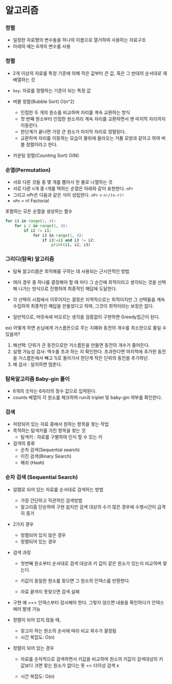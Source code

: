 # 알고리즘



### 정렬

* 일정한 자료형의 변수들을 하나의 이름으로 열거하여 사용하는 자료구조
* 아래의 예는 6개의 변수를 사용





### 정렬

* 2개 이상의 자료를 특정 기준에 의해 작은 값부터 큰 값, 혹은 그 반대의 순서대로 재배열하는 것
* `key`: 자료를 정렬하는 기준이 되는 특정 값

* 버블 정렬(Bubble Sort) O(n^2)
  * 인접한 두 개의 원소를 비교하며 자리를 계속 교환하는 방식
  * 첫 번째 원소부터 인접한 원소끼리 계속 자리를 교환하면서 맨 마지막 자리까지 이동한다.
  * 한단계가 끝나면 가장 큰 원소가 마지막 자리로 정렬된다.
  * 교환하며 자리를 이동하는 모습이 물위에 올라오는 거품 모양과 같아고 하여 버블 정렬이라고 한다.



* 카운팅 정렬(Counting Sort) O(N)



### 순열(Permutation)

* 서로 다른 것들 중 몇 개를 뽑아서 한 줄로 나열하는 것
* 서로 다른 n개 중 r개를 택하는 순열은 아래와 같이 표현한다. `nPr`
* 그리고 nPr은 다음과 같은 식이 성립한다. `nPr` = `n!/(n-r)!`
* `nPn` = n! Factorial



포함하는 모든 순열을 생성하는 함수 

```python
for i1 in range(1, 4):
    for i 2 in range(1, 4):
        if i2 != i1:
            for i3 in range(1, 4):
                if i3!=i1 and i3 != i2:
                    print(i1, i2, i3)
```



### 그리디(탐욕) 알고리즘

* 탐욕 알고리즘은 최적해를 구하는 데 사용되는 근시안적인 방법

* 여러 경우 중 하나를 결정해야 할 때 마다 그 순간에 최적이라고 생각되는 것을 선택해 나가는 방식으로 진행하여 최종적인 해답에 도달한다.

* 각 선택의 시점에서 이루어지는 결정은 지역적으로는 최적이지만 그 선택들을 계속 수집하여 최종적인 해답을 만들었다고 하여, 그것이 최적이라는 보장은 없다.

* 일반적으로, 머릿속에 떠오르는 생각을 검증없이 구현하면 Greedy접근이 된다.

  

ex) 어떻게 하면 손님에게 거스름돈으로 주는 지폐와 동전의 개수를 최소한으로 줄일 수 있을까?

1. 해선택: 단위가 큰 동전으로만 거스름돈을 만들면 동전의 개수가 줄어든다.
2. 실행 가능성 검사: 액수를 초과 하는 지 확인한다. 초과한다면 마지막에 추가한 동전을 거스름돈에서 빼고 1)로 돌아가서 한단계 작은 단위의 동전을 추가하낟.
3. 해 검사 : 일치하면 멈춘다. 



### 탐욕알고리즘 Baby-gin 풀이

* 6개의 숫자는 6자리의 정수 값으로 입력된다.
* counts 배열의 각 원소를 체크하여 run과 triplet 및 baby-gin 여부를 확인한다.



### 검색

* 저장되어 있는 자료 중에서 원하는 항목을 찾는 작업
* 목적하는 탐색키를 가진 항목을 찾는 것
  * 탐색키 : 자료를 구별하여 인식 할 수 있는 키
* 검색의 종류
  * 순차 검색(Sequential search)
  * 이진 검색(Binary Search)
  * 해쉬 (Hash)

### 순차 검색 (Sequential Search)

* 일렬로 되어 있는 자료를 순서대로 검색하는 방법

  * 가장 간단하고 직관적인 검색방법
  * 알고리즘 단순하여 구현 쉽지만 검색 대상의 수가 많은 경우에 수행시간이 급격히 증가

* 2가지 경우

  * 정렬되어 있지 않은 경우
  * 정렬되어 있는 경우

* 검색 과정

  * 첫번째 원소부터 순서대로 검색 대상과 키 값이 같은 원소가 있는지 비교하며 찾는다.

  * 키값이 동일한 원소를 찾으면 그 원소의 인덱스를 반환한다.

  * 자료 끝까지 못찾으면 검색 실패

    

* 구현 예 ==> 인덱스부터 검사해야 한다. 그렇지 않으면 내용을 확인하다가 인덱스 에러 발생 가능

* 정렬이 되어 있지 않을 때, 

  * 찾고자 하는 원소의 순서에 따라 비교 회수가 결정됨
  * 시간 복잡도: O(n)

* 정렬이 되어 있는 경우

  * 자료를 순차적으로 검색하면서 키값을 비교하여 원소의 키값이 검색대상의 키 값보다 크면 찾는 원소가 없다는 뜻  => 더이상 검색 x

  * 시간 복잡도: O(n)